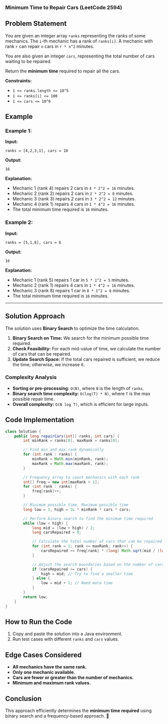 ### Minimum Time to Repair Cars (LeetCode 2594)

## Problem Statement
You are given an integer array `ranks` representing the ranks of some mechanics. The `i`-th mechanic has a rank of `ranks[i]`. A mechanic with rank `r` can repair `n` cars in `r * n^2` minutes.

You are also given an integer `cars`, representing the total number of cars waiting to be repaired.

Return the **minimum time** required to repair all the cars.

**Constraints:**
- `1 <= ranks.length <= 10^5`
- `1 <= ranks[i] <= 100`
- `1 <= cars <= 10^6`

## Example
### Example 1:
**Input:**  
```plaintext
ranks = [4,2,3,1], cars = 10
```
**Output:**  
```plaintext
16
```
**Explanation:**  
- Mechanic 1 (rank 4) repairs 2 cars in `4 * 2^2 = 16` minutes.
- Mechanic 2 (rank 2) repairs 2 cars in `2 * 2^2 = 8` minutes.
- Mechanic 3 (rank 3) repairs 2 cars in `3 * 2^2 = 12` minutes.
- Mechanic 4 (rank 1) repairs 4 cars in `1 * 4^2 = 16` minutes.
- The total minimum time required is `16` minutes.

### Example 2:
**Input:**  
```plaintext
ranks = [5,1,8], cars = 6
```
**Output:**  
```plaintext
16
```
**Explanation:**  
- Mechanic 1 (rank 5) repairs 1 car in `5 * 1^2 = 5` minutes.
- Mechanic 2 (rank 1) repairs 4 cars in `1 * 4^2 = 16` minutes.
- Mechanic 3 (rank 8) repairs 1 car in `8 * 1^2 = 8` minutes.
- The total minimum time required is `16` minutes.

---

## Solution Approach
The solution uses **Binary Search** to optimize the time calculation.
1. **Binary Search on Time:** We search for the minimum possible time required.
2. **Check Feasibility:** For each mid-value of time, we calculate the number of cars that can be repaired.
3. **Update Search Space:** If the total cars repaired is sufficient, we reduce the time; otherwise, we increase it.

### Complexity Analysis
- **Sorting or pre-processing:** `O(N)`, where `N` is the length of `ranks`.
- **Binary search time complexity:** `O(log(T) * N)`, where `T` is the max possible repair time.
- **Overall complexity:** `O(N log T)`, which is efficient for large inputs.

## Code Implementation
```java
class Solution {
    public long repairCars(int[] ranks, int cars) {
        int minRank = ranks[0], maxRank = ranks[0];

        // Find min and max rank dynamically
        for (int rank : ranks) {
            minRank = Math.min(minRank, rank);
            maxRank = Math.max(maxRank, rank);
        }

        // Frequency array to count mechanics with each rank
        int[] freq = new int[maxRank + 1];
        for (int rank : ranks) {
            freq[rank]++;
        }

        // Minimum possible time, Maximum possible time
        long low = 1, high = 1L * minRank * cars * cars;

        // Perform binary search to find the minimum time required
        while (low < high) {
            long mid = (low + high) / 2;
            long carsRepaired = 0;

            // Calculate the total number of cars that can be repaired in 'mid' time
            for (int rank = 1; rank <= maxRank; rank++) {
                carsRepaired += freq[rank] * (long) Math.sqrt(mid / (long) rank);
            }

            // Adjust the search boundaries based on the number of cars repaired
            if (carsRepaired >= cars) {
                high = mid; // Try to find a smaller time
            } else {
                low = mid + 1; // Need more time
            }
        }
        return low;
    }
}
```

## How to Run the Code
1. Copy and paste the solution into a Java environment.
2. Run test cases with different `ranks` and `cars` values.

## Edge Cases Considered
- **All mechanics have the same rank.**
- **Only one mechanic available.**
- **Cars are fewer or greater than the number of mechanics.**
- **Minimum and maximum rank values.**

## Conclusion
This approach efficiently determines the **minimum time required** using binary search and a frequency-based approach. 🚀

